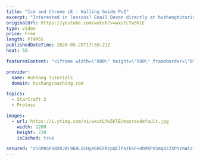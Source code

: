 ```yaml
---
title: "Ice and Chrome LE - Walling Guide PvZ"
excerpt: "Interested in lessons? Email Devon directly at hushangtutorials@outlook.com ------------------------------------------------------------------------------------------------------- Want to support HuShang Tutorials directly? Patreon is a website where you can contribute a monthly donation that will help"
originalUrl: https://youtube.com/watch?v=wxutLYw5KlE
type: video
price: Free
length: PT4M5S
publishedDateTime: 2020-05-28T17:38:21Z
heat: 50

featuredContent: "<iframe width=\"800\" height=\"500\" frameborder=\"0\" src=\"https://www.youtube.com/embed/wxutLYw5KlE\" allow=\"accelerometer; autoplay; encrypted-media; gyroscope; picture-in-picture\" allowfullscreen></iframe>"

provider:
  name: HuShang Tutorials
  domain: hushangcoaching.com

topics:
  - StarCraft 2
  - Protoss

images:
  - url: https://i.ytimg.com/vi/wxutLYw5KlE/maxresdefault.jpg
    width: 1280
    height: 720
    isCached: true

secured: "zSSM8SPaBXhJWL968LOCHyX6RCFRzpQClPaTksF+4hMXPnSmqOZZXPsYnWiz3ujLnlAixzEYp6Ht6h2A+NebvPJiRnoVVKbV+Q9HsN4O6vpbpSsI6SRgV3cs4oDDI8VL5pQzb39i2uSP2icnx924W0dwzU5FvklxGur96ei6PSHwmQROmL0/6aEWGwRFnGu2R/lAF7tJNp9ny0uKtMBtBR6DgFITjMhqpl4hzH0zvFl6UW86Al/iekAQMhHXqpacpayemTvSkDNgtnCtM90dIawOWCxsS0EvwhyniAcwRVeIy2/jjGKeNPKGcCq5azW5tfPIQvszMncXIj9OFzaDj6HGGqcaJ27l6AGgDcXQKGgQNDFOM/jvc7iE/YzUTIFoS9jqtJjRMw8EWDdWKkR3DB9yFJ5Vg4LI/KULFXL5mFo=;AxhQDgAy//PIQYI4buAVDw=="
---
```


